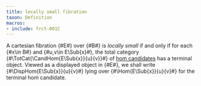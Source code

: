 ```yaml
---
title: locally small fibration
taxon: Definition
macros:
- include: frct-001C
---
```


A cartesian fibration {#E#} over {#B#} is *locally small* if and only if for
each {#x\in B#} and {#u,v\in E\Sub{x}#}, the total category {#\TotCat{\CandHom{E\Sub{x}}{u}{v}}#} of [hom candidates](frct-001C)
has a terminal object. Viewed as a displayed object in {#E#}, we shall write {#\DispHom{E\Sub{x}}{u}{v}#} lying over {#\Hom{E\Sub{x}}{u}{v}#} for the terminal hom candidate.
